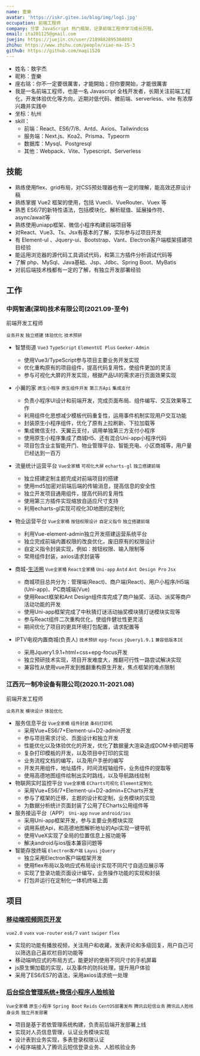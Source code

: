 ```yaml
---
name: 壹樂
avatar: 'https://iskr.gitee.io/blog/img/log1.jpg'
occupation: 前端工程师
company: 分享 JavaScript 热门框架，记录前端工程师学习成长历程。
email: ita201125@gmail.com
juejin: https://juejin.cn/user/2189882895384093
zhihu: https://www.zhihu.com/people/xiao-ma-15-3
github: https://github.com/maqi1520
---
```


- 姓名：敖宇杰
- 昵称：壹樂
- 座右铭：你不一定要很厲害，才能開始；但你要開始，才能很厲害
- 我是一名前端工程师，也是一名 Javascript 全栈开发者，长期关注前端工程化，开发体验优化等方向，近期对低代码、微前端、serverless、vite 有浓厚兴趣并实践中
- 坐标：杭州
- skill：
  - 前端：React、ES6/7/8、Antd、Axios、Tailwindcss
  - 服务端：Next.js、Koa2、Prisma、Typeorm
  - 数据库：Mysql、Postgresql
  - 其他：Webpack、Vite、Typescript、Serverless

## 技能

- 熟练使用flex、grid布局，对CSS预处理器也有一定的理解，能高效还原设计稿
- 熟练掌握 Vue2 框架的使用，包括 Vuecli、VueRouter、Vuex 等
- 熟悉 ES6/7的新特性语法，包括模块化、解析赋值、延展操作符、async/await等
- 熟练使用uniapp框架、微信小程序构建前端项目等
- 对React、Vue3、Ts、Jsx有基本的了解，实际参与过项目开发
- 有 Element-ul 、Jquery-ui、Bootstrap、Vant、Electron客户端框架搭建项目经验
- 能运用浏览器的源代码工具调试代码，和第三方插件分析调试代码等
- 了解 php、MySql、Java基础、Jsp、Jdbc、Spring Boot、MyBatis
- 对前后端技术栈都有一定的了解，有独立开发部署经验

## 工作

### 中网智通(深圳)技术有限公司(2021.09-至今)

前端开发工程师

`业务开发` `独立搭建`  `体验优化`  `技术预研`

- 智慧街道
  `Vue3` `TypeScript`  `ElementUI Plus`  `Geeker-Admin`
  
  - 使用Vue3/TypeScript参与项目主要业务开发实现
  - 优化重构原有的项目组件，提高代码复用性，使组件更加的灵活
  - 参与可视化大屏的开发实现，根据产品UI的需求进行页面效果实现

- 小翼的家
  `原生小程序` `原生组件开发` `第三方Api` `集成支付` 
  
  - 负责小程序UI设计和前端开发，完成页面布局、组件编写、交互效果等工作
  - 利用组件化思想减少模板代码重复性，运用事件机制实现用户交互功能
  - 封装原生小程序组件，优化了原有上拉刷新、下拉加载等
  - 集成微信支付、天翼云支付，调用单独第三方支付小程序
  - 使用原生小程序集成了商城H5、还有混合Uni-app小程序代码
  - 项目包含业主智能开门、物业管理平台、智能充电、小区商城等，用户量已经达到一百万

- 流量统计运营平台
  `Vue全家桶` `可视化大屏` `echarts-gl` `独立搭建前端`
  
  - 独立搭建定制主题完成对前端项目的搭建
  - 使用md5加密对前端后端的传输消息，提高信息的安全性
  - 独立开发项目通用组件，提高代码的复用性
  - 使用第三方插件实现缩放自适应尺寸支持
  - 利用echarts-gl实现可视化3D地图的定制化

- 物业运营平台
  `Vue全家桶` `按钮权限设计` `自定义指令` `独立搭建前端`
  
  - 利用Vue-element-admin独立开发搭建运营系统平台
  - 独立完成前端内置权限的改良优化，废旧原有的权限设计
  - 自定义指令封装实现，例如：按钮权限、输入限制等
  - 常用组件封装，axios请求封装等

- 商城-[生活圈](https://mallh5.zhisheyun.com/)
  `Vue全家桶` `React全家桶` `Uni-app`  `Antd` `Ant Design Pro` `Jsx`
  
  - 商城项目总共分为：管理端(React)、商户端(React)、用户小程序/H5端(Uni-app)、PC商城端(Vue)
  - 使用React框架和Ant Design组件库完成了商户抽奖、活动、派奖等商户活动功能的开发
  - 使用Uni-app框架完成了中秋猜灯谜活动抽奖模块猜灯谜模块实现等
  - 参与React组件二次重构优化，使组件健壮性更灵活
  - 期间优化了项目的更具环境打包配置，请求配置等

- IPTV电视内置商城(负责人)
  `技术预研` `epg-focus`  `jQuery1.9.1` `兼容低版本IE`
  
  - 采用Jquery1.9.1+html+css+epg-focus开发
  - 独立预研技术实现，项目开发难度大，推翻可行性一路尝试解决实现
  - 兼容性从使用vue开发到推翻重构原生开发，焦点框架的难点限制

### 江西元一制冷设备有限公司(2020.11-2021.08)

前端开发工程师

`业务开发` `模块设计`  `体验优化`

- 服务信息平台
  `Vue全家桶` `组件封装` `条码打印机`  
  - 采用Vue+ES6/7+Element-ui+D2-admin开发
  - 参与项目需求讨论、页面设计和独立开发
  - 性能优化以及体验优化的开发，优化了数据量大渲染造成DOM卡顿问题等
  - 复杂打印模板的开发，以及项目中打印的实现
  - 业务流程文档的编写，以及用户手册的编写
  - 开发共用组件，地址插件，时间流程轴组件，业务组件的提取等
  - 使用高德地图组件绘制出实时路线，以及导航路线绘制
- 物联网实时监控平台
  `Vue全家桶` `ECharts可视化`  `Element定制化`  
  - 采用Vue+ES6/7+Element-ui+D2-admin+ECharts开发
  - 参与了框架的迁移，主题的设计和定制，业务模块的实现
  - 为数据分析统计页面封装了公用了ECharts公用组件等
- 服务接运平台（APP）
  `Uni-app` `nvue`  `android/ios`  
  - 采用Uni-app框架开发，参与主要业务模块实现
  - 调用系统Api，和高德地图解析地址的Api实现一键导航
  - 使用VueX实现了全局的位置信息上报功能等
  - 解决android与ios版本兼容问题等
- 智能存放终端
  `Electron客户端` `Layui` `jQuery`
  - 独立采用Electron客户端框架开发
  - 使用flex布局以及响应式布局设计实现不同尺寸自适应展示等
  - 实现了登录功能页面设计编写，业务操作功能的实现和封装
  - 打包并运行在定制化一体机终端上面

## 项目

### [移动端视频网页开发](http://iskr.gitee.io/works/#/)

`vue2.0` `vuex`  `vue-router` `es6/7` `vant` `swiper`  `flex`

- 实现的功能有播放视频，关注用户和收藏，发表评论和多级回复，用户自己可以筛选自己喜欢栏目的功能等
- 移动端响应式的布局方式，能更好的使用不同尺寸的手机屏幕
- js原生懒加载的实现，以及事件的防抖处理，提升用户体验
- 采用了ES6/ES7的语法，采用axios请求统一处理

### [后台综合管理系统+微信小程序人脸核验](https://gitee.com/iskr/hnhg)

`Vue全家桶` `原生小程序` `Spring Boot` `Reids` `CentOS部署发布` `腾讯云短信业务` `腾讯云人脸核身业务` `独立开发部署`

- 项目是基于若依管理系统构建，负责前后端开发部署上线
- 实现对人员信息管理，认证业务模块实现
- 设计表到业务实现，多表登录权限认证
- 小程序端接入了腾讯云短信登录业务、人脸核验业务